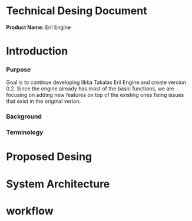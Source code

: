 # Technical Desing Document

**Product Name:** Eril Engine

# Introduction
### Purpose
Goal is to continue developing Ilkka Takalas Eril Engine and create version 0.2. Since the engine already has most of the basic functions, we are focusing on adding new features on top of the existing ones fixing issues that exist in the original verion. 

### Background

### Terminology


# Proposed Desing
# System Architecture
# workflow
